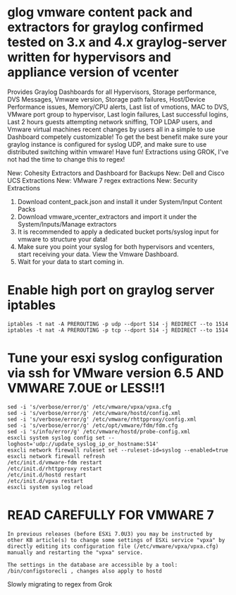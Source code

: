 # glog vmware content pack and extractors for graylog confirmed tested on 3.x and 4.x graylog-server written for hypervisors and appliance version of vcenter
Provides Graylog Dashboards for all Hypervisors, Storage performance, DVS Messages, Vmware version, Storage path failures, Host/Device Performance issues, Memory/CPU alerts, Last list of vmotions, MAC to DVS, VMware port group to hypervisor, Last login failures, Last successful logins, Last 2 hours guests attempting network sniffing, TOP LDAP users, and Vmware virtual machines recent changes by users all in a simple to use Dashboard competely customizable! To get the best benefit make sure your graylog instance is configured for syslog UDP, and make sure to use distributed switching within vmware! Have fun! Extractions using GROK, I've not had the time to change this to regex!

New: Cohesity Extractors and Dashboard for Backups 
New: Dell and Cisco UCS Extractions
New: VMware 7 regex extractions
New: Security Extractions 

1. Download content_pack.json and install it under System/Input Content Packs
2. Download vmware_vcenter_extractors and import it under the System/Inputs/Manage extractors 
3. It is recommended to apply a dedicated bucket ports/syslog input for vmware to structure your data!
4. Make sure you point your syslog for both hypervisors and vcenters, start receiving your data. View the Vmware Dashboard.
5. Wait for your data to start coming in. 

# Enable high port on graylog server iptables 

```
iptables -t nat -A PREROUTING -p udp --dport 514 -j REDIRECT --to 1514
iptables -t nat -A PREROUTING -p tcp --dport 514 -j REDIRECT --to 1514
```


# Tune your esxi syslog configuration via ssh for VMware version 6.5 AND VMWARE 7.0UE or LESS!!1

```
sed -i 's/verbose/error/g' /etc/vmware/vpxa/vpxa.cfg
sed -i 's/verbose/error/g' /etc/vmware/hostd/config.xml
sed -i 's/verbose/error/g' /etc/vmware/rhttpproxy/config.xml 
sed -i 's/verbose/error/g' /etc/opt/vmware/fdm/fdm.cfg  
sed -i 's/info/error/g' /etc/vmware/hostd/probe-config.xml
esxcli system syslog config set --loghost='udp://update_syslog_ip_or_hostname:514'
esxcli network firewall ruleset set --ruleset-id=syslog --enabled=true
esxcli network firewall refresh
/etc/init.d/vmware-fdm restart
/etc/init.d/rhttpproxy restart
/etc/init.d/hostd restart
/etc/init.d/vpxa restart
esxcli system syslog reload 
```
# READ CAREFULLY FOR VMWARE 7 
```
In previous releases (before ESXi 7.0U3) you may be instructed by other KB article(s) to change some settings of ESXi service "vpxa" by directly editing its configuration file (/etc/vmware/vpxa/vpxa.cfg) manually and restarting the "vpxa" service.

The settings in the database are accessible by a tool: /bin/configstorecli , changes also apply to hostd 
```



Slowly migrating to regex from Grok 


